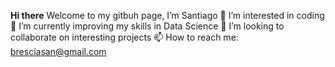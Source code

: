 **Hi there**
Welcome to my gitbuh page, I’m Santiago
👀 I’m interested in coding
🌱 I’m currently improving my skills in Data Science
💞️ I’m looking to collaborate on interesting projects
📫 How to reach me: bresciasan@gmail.com

<!---
Alseth08/Alseth08 is a ✨ special ✨ repository because its `README.md` (this file) appears on your GitHub profile.
You can click the Preview link to take a look at your changes.
--->
